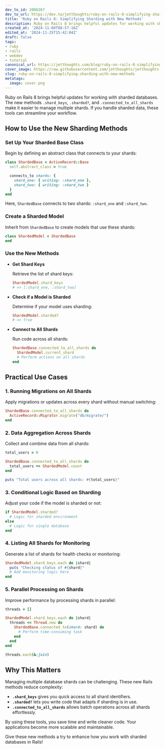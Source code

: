 ```yaml
---
dev_to_id: 2086267
dev_to_url: https://dev.to/jetthoughts/ruby-on-rails-8-simplifying-sharding-with-new-methods-48m9
title: 'Ruby on Rails 8: Simplifying Sharding with New Methods'
description: Ruby on Rails 8 brings helpful updates for working with sharded databases. The new methods...
created_at: '2024-11-08T08:57:16Z'
edited_at: '2024-11-25T15:42:04Z'
draft: false
tags:
- ruby
- rails
- webdev
- tutorial
canonical_url: https://jetthoughts.com/blog/ruby-on-rails-8-simplifying-sharding-with-new-methods/
cover_image: https://raw.githubusercontent.com/jetthoughts/jetthoughts.github.io/master/content/blog/ruby-on-rails-8-simplifying-sharding-with-new-methods/cover.png
slug: ruby-on-rails-8-simplifying-sharding-with-new-methods
metatags:
  image: cover.png
---
```

Ruby on Rails 8 brings helpful updates for working with sharded databases. The new methods `.shard_keys`, `.sharded?`, and `.connected_to_all_shards` make it easier to manage multiple shards. If you handle sharded data, these tools can streamline your workflow.

## How to Use the New Sharding Methods

### Set Up Your Sharded Base Class

Begin by defining an abstract class that connects to your shards:

```ruby
class ShardedBase < ActiveRecord::Base
  self.abstract_class = true

  connects_to shards: {
    shard_one: { writing: :shard_one },
    shard_two: { writing: :shard_two }
  }
end
```

Here, `ShardedBase` connects to two shards: `:shard_one` and `:shard_two`.

### Create a Sharded Model

Inherit from `ShardedBase` to create models that use these shards:

```ruby
class ShardedModel < ShardedBase
end
```

### Use the New Methods

- **Get Shard Keys**

  Retrieve the list of shard keys:

  ```ruby
  ShardedModel.shard_keys
  # => [:shard_one, :shard_two]
  ```

- **Check if a Model is Sharded**

  Determine if your model uses sharding:

  ```ruby
  ShardedModel.sharded?
  # => true
  ```

- **Connect to All Shards**

  Run code across all shards:

  ```ruby
  ShardedBase.connected_to_all_shards do
    ShardedModel.current_shard
    # Perform actions on all shards
  end
  ```

## Practical Use Cases

### 1. Running Migrations on All Shards

   Apply migrations or updates across every shard without manual switching:

   ```ruby
   ShardedBase.connected_to_all_shards do
     ActiveRecord::Migrator.migrate("db/migrate/")
   end
   ```

### 2. Data Aggregation Across Shards

   Collect and combine data from all shards:

   ```ruby
   total_users = 0

   ShardedBase.connected_to_all_shards do
     total_users += ShardedModel.count
   end

   puts "Total users across all shards: #{total_users}"
   ```

### 3. Conditional Logic Based on Sharding

   Adjust your code if the model is sharded or not:

   ```ruby
   if ShardedModel.sharded?
     # Logic for sharded environment
   else
     # Logic for single database
   end
   ```

### 4. Listing All Shards for Monitoring

   Generate a list of shards for health checks or monitoring:

   ```ruby
   ShardedModel.shard_keys.each do |shard|
     puts "Checking status of #{shard}"
     # Add monitoring logic here
   end
   ```

### 5. Parallel Processing on Shards

   Improve performance by processing shards in parallel:

   ```ruby
   threads = []

   ShardedModel.shard_keys.each do |shard|
     threads << Thread.new do
       ShardedBase.connected_to(shard: shard) do
         # Perform time-consuming task
       end
     end
   end

   threads.each(&:join)
   ```

## Why This Matters

Managing multiple database shards can be challenging. These new Rails methods reduce complexity:

- **`.shard_keys`** gives you quick access to all shard identifiers.
- **`.sharded?`** lets you write code that adapts if sharding is in use.
- **`.connected_to_all_shards`** allows batch operations across all shards effortlessly.

By using these tools, you save time and write cleaner code. Your applications become more scalable and maintainable.

Give these new methods a try to enhance how you work with sharded databases in Rails!